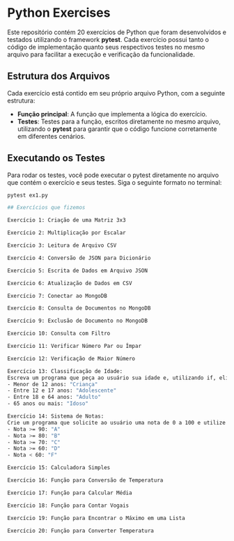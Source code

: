# Python Exercises 

Este repositório contém 20 exercícios de Python que foram desenvolvidos e testados utilizando o framework **pytest**. Cada exercício possui tanto o código de implementação quanto seus respectivos testes no mesmo arquivo para facilitar a execução e verificação da funcionalidade.

## Estrutura dos Arquivos

Cada exercício está contido em seu próprio arquivo Python, com a seguinte estrutura:

- **Função principal**: A função que implementa a lógica do exercício.
- **Testes**: Testes para a função, escritos diretamente no mesmo arquivo, utilizando o **pytest** para garantir que o código funcione corretamente em diferentes cenários.

## Executando os Testes

Para rodar os testes, você pode executar o pytest diretamente no arquivo que contém o exercício e seus testes. Siga o seguinte formato no terminal:

```bash
pytest ex1.py

## Exercícios que fizemos

Exercício 1: Criação de uma Matriz 3x3

Exercício 2: Multiplicação por Escalar

Exercício 3: Leitura de Arquivo CSV

Exercício 4: Conversão de JSON para Dicionário

Exercício 5: Escrita de Dados em Arquivo JSON

Exercício 6: Atualização de Dados em CSV

Exercício 7: Conectar ao MongoDB

Exercício 8: Consulta de Documentos no MongoDB

Exercício 9: Exclusão de Documento no MongoDB

Exercício 10: Consulta com Filtro

Exercício 11: Verificar Número Par ou Ímpar

Exercício 12: Verificação de Maior Número

Exercício 13: Classificação de Idade:  
Escreva um programa que peça ao usuário sua idade e, utilizando if, elif, e else, classifique a pessoa nas seguintes faixas etárias:  
- Menor de 12 anos: "Criança"  
- Entre 12 e 17 anos: "Adolescente"  
- Entre 18 e 64 anos: "Adulto"  
- 65 anos ou mais: "Idoso"

Exercício 14: Sistema de Notas:  
Crie um programa que solicite ao usuário uma nota de 0 a 100 e utilize if, elif, e else para imprimir a classificação correspondente:  
- Nota >= 90: "A"  
- Nota >= 80: "B"  
- Nota >= 70: "C"  
- Nota >= 60: "D"  
- Nota < 60: "F"

Exercício 15: Calculadora Simples

Exercício 16: Função para Conversão de Temperatura

Exercício 17: Função para Calcular Média

Exercício 18: Função para Contar Vogais

Exercício 19: Função para Encontrar o Máximo em uma Lista

Exercício 20: Função para Converter Temperatura
